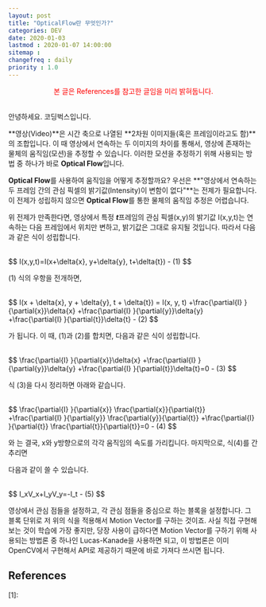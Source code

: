```yaml
---
layout: post
title: "OpticalFlow란 무엇인가?"
categories: DEV
date: 2020-01-03
lastmod : 2020-01-07 14:00:00
sitemap :
changefreq : daily
priority : 1.0
---
```


<center><span style="color:red">본 글은 References를 참고한 글임을 미리 밝혀둡니다.</span></center>
<br>

안녕하세요. 코딩벅스입니다. 

 **영상(Video)**은 시간 축으로 나열된 **2차원 이미지들(혹은 프레임이라고도 함)**의 조합입니다. 이 때 영상에서 연속하는 두 이미지의 차이를 통해서, 영상에 존재하는 물체의 움직임(모션)을 추정할 수 있습니다. 이러한 모션을 추정하기 위해 사용되는 방법 중 하나가 바로 **Optical Flow**입니다. 

**Optical Flow**를 사용하여 움직임을 어떻게 추정할까요? 우선은 **"영상에서 연속하는 두 프레임 간의 관심 픽셀의 밝기값(Intensity)이 변함이 없다"**는 전제가 필요합니다. 이 전제가 성립하지 않으면 **Optical Flow**를 통한 물체의 움직임 추정은 어렵습니다. 

 위 전제가 만족한다면, 영상에서 특정 ***t***프레임의 관심 픽셀(x,y)의 밝기값 I(x,y,t)는 연속하는 다음 프레임에서 위치만 변하고, 밝기값은 그대로 유지될 것입니다. 따라서 다음과 같은 식이 성립합니다. 

<br>
$$
I(x,y,t)=I(x+\delta{x}, y+\delta{y}, t+\delta{t}) - (1)
$$
<br>

(1) 식의 우항을 전개하면, 

<br>
$$
I(x + \delta{x}, y + \delta{y}, t + \delta{t}) = I(x, y, t) 
+\frac{\partial{I} }{\partial{x}}\delta{x}
+\frac{\partial{I} }{\partial{y}}\delta{y}
+\frac{\partial{I} }{\partial{t}}\delta{t} - (2)
$$
<br>

가 됩니다. 이 때, (1)과 (2)를 합치면, 다음과 같은 식이 성립합니다. 

<br>
$$
\frac{\partial{I} }{\partial{x}}\delta{x}
+\frac{\partial{I} }{\partial{y}}\delta{y}
+\frac{\partial{I} }{\partial{t}}\delta{t}=0      - (3)
$$
<br>

식 (3)을 다시 정리하면 아래와 같습니다. 

<br>
$$
\frac{\partial{I} }{\partial{x}} \frac{\partial{x}}{\partial{t}}
+\frac{\partial{I} }{\partial{y}} \frac{\partial{y}}{\partial{t}}
+\frac{\partial{I} }{\partial{t}} \frac{\partial{t}}{\partial{t}}=0 - (4)
$$

<br>

와 는 결국, x와 y방향으로의 각각 움직임의 속도를 가리킵니다. 마지막으로, 식(4)를 간추리면 

다음과 같이 쓸 수 있습니다. 

<br>
$$
I_xV_x+I_yV_y=-I_t - (5)
$$

<br>


 영상에서 관심 점들을 설정하고, 각 관심 점들을 중심으로 하는 블록을 설정합니다. 그 블록 단위로 저 위의 식을 적용해서 Motion Vector를 구하는 것이죠. 사실 직접 구현해 보는 것이 학습에 가장 좋지만, 당장 사용이 급하다면 Motion Vector를 구하기 위해 사용되는 방법론 중 하나인 Lucas-Kanade을 사용하면 되고, 이 방법론은 이미 OpenCV에서 구현해서 API로 제공하기 때문에 바로 가져다 쓰시면 됩니다. 



## References

[1]: 


